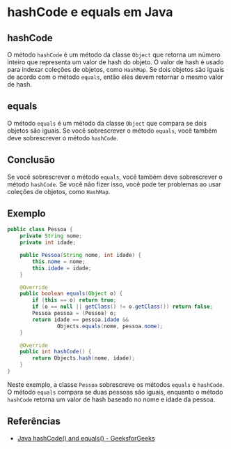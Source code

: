 # hashCode e equals em Java

## hashCode

O método `hashCode` é um método da classe `Object` que retorna um número inteiro que representa um valor de hash do objeto. O valor de hash é usado para indexar coleções de objetos, como `HashMap`. Se dois objetos são iguais de acordo com o método `equals`, então eles devem retornar o mesmo valor de hash.

## equals

O método `equals` é um método da classe `Object` que compara se dois objetos são iguais. Se você sobrescrever o método `equals`, você também deve sobrescrever o método `hashCode`.

## Conclusão

Se você sobrescrever o método `equals`, você também deve sobrescrever o método `hashCode`. Se você não fizer isso, você pode ter problemas ao usar coleções de objetos, como `HashMap`. 

## Exemplo

```java
public class Pessoa {
    private String nome;
    private int idade;

    public Pessoa(String nome, int idade) {
        this.nome = nome;
        this.idade = idade;
    }

    @Override
    public boolean equals(Object o) {
        if (this == o) return true;
        if (o == null || getClass() != o.getClass()) return false;
        Pessoa pessoa = (Pessoa) o;
        return idade == pessoa.idade &&
                Objects.equals(nome, pessoa.nome);
    }

    @Override
    public int hashCode() {
        return Objects.hash(nome, idade);
    }
}
```

Neste exemplo, a classe `Pessoa` sobrescreve os métodos `equals` e `hashCode`. O método `equals` compara se duas pessoas são iguais, enquanto o método `hashCode` retorna um valor de hash baseado no nome e idade da pessoa.

## Referências

- [Java hashCode() and equals() - GeeksforGeeks](https://www.geeksforgeeks.org/overriding-equals-method-in-java/)